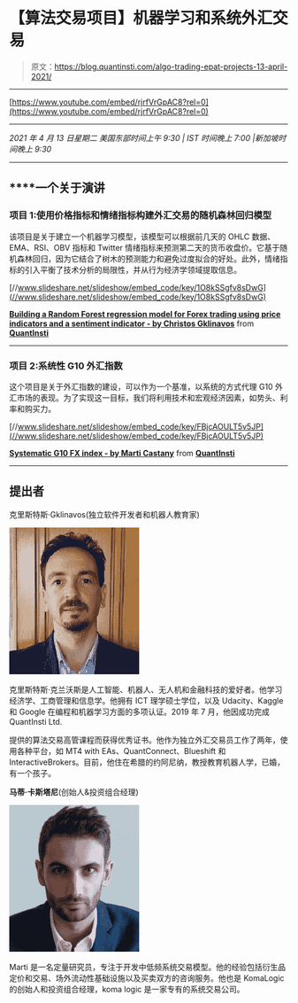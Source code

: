 # 【算法交易项目】机器学习和系统外汇交易

> 原文：<https://blog.quantinsti.com/algo-trading-epat-projects-13-april-2021/>

* * *

[https://www.youtube.com/embed/rjrfVrGpAC8?rel=0](https://www.youtube.com/embed/rjrfVrGpAC8?rel=0)

* * *

*2021 年 4 月 13 日星期二
美国东部时间上午 9:30 | IST 时间晚上 7:00 |新加坡时间晚上 9:30*

* * *

## ****一个**关于演讲**

### 项目 1:使用价格指标和情绪指标构建外汇交易的随机森林回归模型

该项目是关于建立一个机器学习模型，该模型可以根据前几天的 OHLC 数据、EMA、RSI、OBV 指标和 Twitter 情绪指标来预测第二天的货币收盘价。它基于随机森林回归，因为它结合了树木的预测能力和避免过度拟合的好处。此外，情绪指标的引入平衡了技术分析的局限性，并从行为经济学领域提取信息。

[//www.slideshare.net/slideshow/embed_code/key/1O8kSSgfv8sDwG](//www.slideshare.net/slideshow/embed_code/key/1O8kSSgfv8sDwG)

**[Building a Random Forest regression model for Forex trading using price indicators and a sentiment indicator - by Christos Gklinavos](//www.slideshare.net/QuantInsti/building-a-random-forest-regression-model-for-forex-trading-using-price-indicators-and-a-sentiment-indicator-by-christos-gklinavos "Building a Random Forest regression model for Forex trading using price indicators and a sentiment indicator - by Christos Gklinavos")** from **[QuantInsti](https://www.slideshare.net/QuantInsti)**

* * *

### 项目 2:系统性 G10 外汇指数

这个项目是关于外汇指数的建设，可以作为一个基准，以系统的方式代理 G10 外汇市场的表现。为了实现这一目标，我们将利用技术和宏观经济因素，如势头、利率和购买力。

[//www.slideshare.net/slideshow/embed_code/key/FBjcAOULT5v5JP](//www.slideshare.net/slideshow/embed_code/key/FBjcAOULT5v5JP)

**[Systematic G10 FX index - by Marti Castany](//www.slideshare.net/QuantInsti/systematic-g10-fx-index-by-marti-castany "Systematic G10 FX index - by Marti Castany")** from **[QuantInsti](https://www.slideshare.net/QuantInsti)**

* * *

## 提出者

克里斯特斯·Gklinavos(独立软件开发者和机器人教育家)

![](img/5695e2bdd304d161330892bf5ecf6c57.png)

克里斯特斯·克兰沃斯是人工智能、机器人、无人机和金融科技的爱好者。他学习经济学、工商管理和信息学。他拥有 ICT 理学硕士学位，以及 Udacity、Kaggle 和 Google 在编程和机器学习方面的多项认证。2019 年 7 月，他因成功完成 QuantInsti Ltd.

提供的算法交易高管课程而获得优秀证书。他作为独立外汇交易员工作了两年，使用各种平台，如 MT4 with EAs、QuantConnect、Blueshift 和 InteractiveBrokers。目前，他住在希腊的约阿尼纳，教授教育机器人学，已婚，有一个孩子。

**马蒂·卡斯塔尼**(创始人&投资组合经理)

![](img/d1d7f46f9df8104aa09d6dc75100d653.png)

Marti 是一名定量研究员，专注于开发中低频系统交易模型。他的经验包括衍生品定价和交易、场外流动性基础设施以及买卖双方的咨询服务。他也是 KomaLogic 的创始人和投资组合经理，koma logic 是一家专有的系统交易公司。
